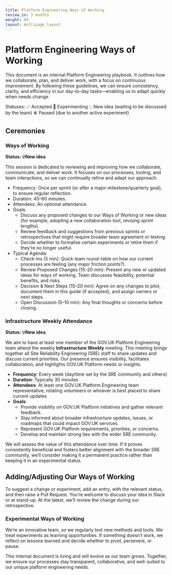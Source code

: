 ```yaml
---
title: Platform Engineering Ways of Working
review_in: 3 months
weight: 60
layout: multipage_layout
---
```


# Platform Engineering Ways of Working

This document is an internal Platform Engineering playbook. It outlines how we collaborate, plan, and deliver work, with a focus on continuous improvement. By following these guidelines, we can ensure consistency, clarity, and efficiency in our day-to-day tasks—enabling us to adapt quickly when needs change.

Statuses:
    ✅ Accepted
    🧪 Experimenting
    💡 New idea (waiting to be discussed by the team)
    ⏸️ Paused (due to another active experiment)

## Ceremonies

### Ways of Working

**Status: 💡New idea**

This session is dedicated to reviewing and improving how we collaborate, communicate, and deliver work. It focuses on our processes, tooling, and team interactions, so we can continually refine and adapt our approach.

  - Frequency: Once per sprint (or after a major milestone/quarterly goal), to ensure regular reflection.
  - Duration: 45–60 minutes.
  - Attendees: An optional attendance.
  - Goals:
      - Discuss any proposed changes to our Ways of Working or new ideas (for example, adopting a new collaboration tool, revising sprint lengths).
      - Review feedback and suggestions from previous sprints or retrospectives that might require broader team agreement or testing.
      - Decide whether to formalise certain experiments or retire them if they’re no longer useful.
  - Typical Agenda:
      - Check-Ins (5 min): Quick team round-table on how our current processes are feeling (any major friction points?).
      - Review Proposed Changes (15–20 min): Present any new or updated ideas for ways of working. Team discusses feasibility, potential benefits, and risks.
      - Decision & Next Steps (15–20 min): Agree on any changes to pilot, document them in this guide (if accepted), and assign owners or next steps.
      - Open Discussion (5–10 min): Any final thoughts or concerns before closing.

### Infrastructure Weekly Attendance  

**Status: 💡New idea**

We aim to have at least one member of the GOV.UK Platform Engineering team attend the weekly **Infrastructure Weekly** meeting. This meeting brings together all Site Reliability Engineering (SRE) staff to share updates and discuss current priorities. Our presence ensures visibility, facilitates collaboration, and highlights GOV.UK Platform needs or insights.

- **Frequency**: Every week (day/time set by the SRE community and others)
- **Duration**: Typically 30 minutes
- **Attendees**: At least one GOV.UK Platform Engineering team representative; rotating volunteers or whoever is best placed to share current updates
- **Goals**:
  - Provide visibility on GOV.UK Platform initiatives and gather relevant feedback.
  - Stay informed about broader infrastructure updates, issues, or roadmaps that could impact GOV.UK services.
  - Represent GOV.UK Platform requirements, priorities, or concerns.
  - Develop and maintain strong ties with the wider SRE community.

We will assess the value of this attendance over time. If it proves consistently beneficial and fosters better alignment with the broader SRE community, we’ll consider making it a permanent practice rather than keeping it in an experimental status.

## Adding/Adjusting Our Ways of Working

To suggest a change or experiment, add an entry, with the relevant status, and then raise a Pull Request. You’re welcome to discuss your idea in Slack or at stand-up. At the latest, we’ll review the change during our retrospective.

### Experimental Ways of Working

We’re an innovative team, so we regularly test new methods and tools. We treat experiments as learning opportunities. If something doesn’t work, we reflect on lessons learned and decide whether to pivot, persevere, or pause.

This internal document is living and will evolve as our team grows. Together, we ensure our processes stay transparent, collaborative, and well-suited to our unique platform engineering needs.
